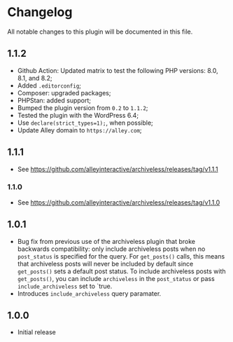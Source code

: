 # Changelog

All notable changes to this plugin will be documented in this file.

## 1.1.2

- Github Action: Updated matrix to test the following PHP versions: 8.0, 8.1, and 8.2;
- Added `.editorconfig`;
- Composer: upgraded packages;
- PHPStan: added support;
- Bumped the plugin version from `0.2` to `1.1.2`;
- Tested the plugin with the WordPress 6.4;
- Use `declare(strict_types=1);`, when possible;
- Update Alley domain to `https://alley.com`;


## 1.1.1

- See <https://github.com/alleyinteractive/archiveless/releases/tag/v1.1.1>

### 1.1.0

- See <https://github.com/alleyinteractive/archiveless/releases/tag/v1.1.0>

## 1.0.1

- Bug fix from previous use of the archiveless plugin that broke backwards
  compatibility: only include archiveless posts when no `post_status` is
  specified for the query. For `get_posts()` calls, this means that archiveless
  posts will never be included by default since `get_posts()` sets a default
  post status. To include archiveless posts with `get_posts()`, you can include
  `archiveless` in the `post_status` or pass `include_archiveless` set to `true.
- Introduces `include_archiveless` query paramater.

## 1.0.0

- Initial release
